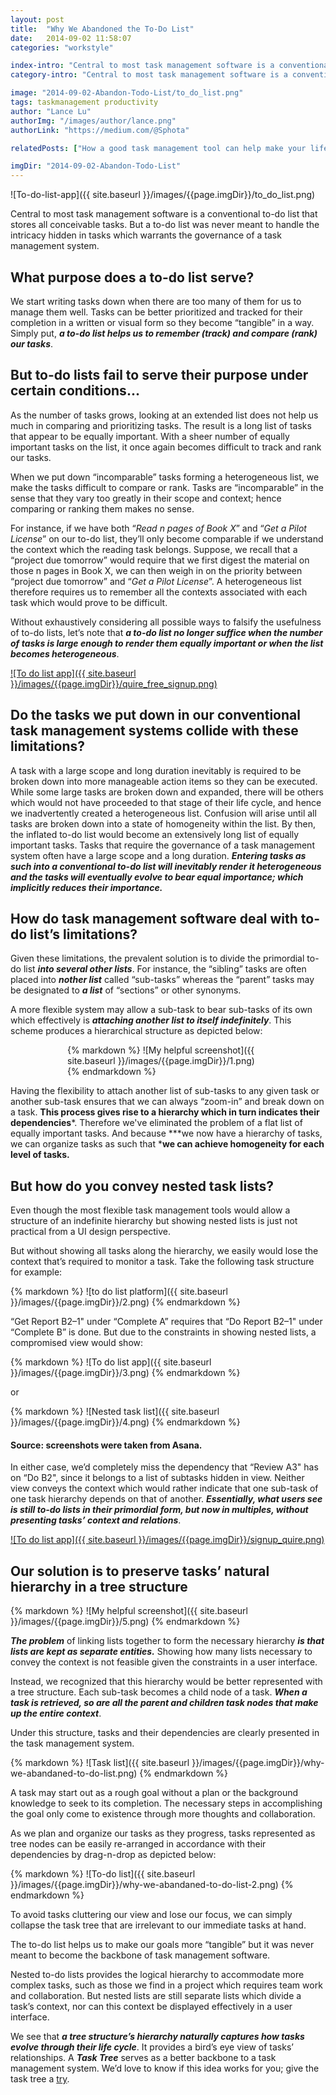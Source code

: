 ```yaml
---
layout: post
title:  "Why We Abandoned the To-Do List"
date:   2014-09-02 11:58:07
categories: "workstyle"

index-intro: "Central to most task management software is a conventional to-do list that stores all conceivable tasks. But a to-do list was never meant to handle the intricacy hidden in tasks which warrants the governance of a task management system."
category-intro: "Central to most task management software is a conventional to-do list that stores all conceivable tasks..."

image: "2014-09-02-Abandon-Todo-List/to_do_list.png"
tags: taskmanagement productivity
author: "Lance Lu"
authorImg: "/images/author/lance.png"
authorLink: "https://medium.com/@Sphota"

relatedPosts: ["How a good task management tool can help make your life a lot easier!", "Quire — A design hiding complexity in simplicity"]

imgDir: "2014-09-02-Abandon-Todo-List"
---
```


![To-do-list-app]({{ site.baseurl }}/images/{{page.imgDir}}/to_do_list.png)

Central to most task management software is a conventional to-do list that stores all conceivable tasks. But a to-do list was never meant to handle the intricacy hidden in tasks which warrants the governance of a task management system.

## What purpose does a to-do list serve?

We start writing tasks down when there are too many of them for us to manage them well. Tasks can be better prioritized and tracked for their completion in a written or visual form so they become “tangible” in a way. Simply put, ***a to-do list helps us to remember (track) and compare (rank) our tasks***.

## But to-do lists fail to serve their purpose under certain conditions...

As the number of tasks grows, looking at an extended list does not help us much in comparing and prioritizing tasks. The result is a long list of tasks that appear to be equally important. With a sheer number of equally important tasks on the list, it once again becomes difficult to track and rank our tasks.

When we put down “incomparable” tasks forming a heterogeneous list, we make the tasks difficult to compare or rank. Tasks are “incomparable” in the sense that they vary too greatly in their scope and context; hence comparing or ranking them makes no sense.

For instance, if we have both “*Read n pages of Book X*” and “*Get a Pilot License*” on our to-do list, they’ll only become comparable if we understand the context which the reading task belongs. Suppose, we recall that a “project due tomorrow” would require that we first digest the material on those n pages in Book X, we can then weigh in on the priority between “project due tomorrow” and “*Get a Pilot License*”. A heterogeneous list therefore requires us to remember all the contexts associated with each task which would prove to be difficult.

Without exhaustively considering all possible ways to falsify the usefulness of to-do lists, let’s note that ***a to-do list no longer suffice when the number of tasks is large enough to render them equally important or when the list becomes heterogeneous***.

[![To do list app]({{ site.baseurl }}/images/{{page.imgDir}}/quire_free_signup.png)](https://quire.io/?utm_source=quireblog&utm_medium=banner&utm_campaign=blog_signup)

## Do the tasks we put down in our conventional task management systems collide with these limitations?

A task with a large scope and long duration inevitably is required to be broken down into more manageable action items so they can be executed. While some large tasks are broken down and expanded, there will be others which would not have proceeded to that stage of their life cycle, and hence we inadvertently created a heterogeneous list. Confusion will arise until all tasks are broken down into a state of homogeneity within the list. By then, the inflated to-do list would become an extensively long list of equally important tasks. Tasks that require the governance of a task management system often have a large scope and a long duration. ***Entering tasks as such into a conventional to-do list will inevitably render it heterogeneous and the tasks will eventually evolve to bear equal importance; which implicitly reduces their importance.***

## How do task management software deal with to-do list’s limitations?

Given these limitations, the prevalent solution is to divide the primordial to-do list ***into several other lists***. For instance, the “sibling” tasks are often placed into ***nother list*** called “sub-tasks” whereas the “parent” tasks may be designated to ***a list*** of “sections” or other synonyms.

A more flexible system may allow a sub-task to bear sub-tasks of its own which effectively is ***attaching another list to itself indefinitely***. This scheme produces a hierarchical structure as depicted below:

<div style="max-width: 322px; max-height: 294px; margin: 0 auto;">
{% markdown %}
![My helpful screenshot]({{ site.baseurl }}/images/{{page.imgDir}}/1.png)
{% endmarkdown %}
</div>

Having the flexibility to attach another list of sub-tasks to any given task or another sub-task ensures that we can always “zoom-in” and break down on a task. **This process gives rise to a hierarchy which in turn indicates their dependencies***. Therefore we've eliminated the problem of a flat list of equally important tasks. And because ***we now have a hierarchy of tasks, we can organize tasks as such that ***we can achieve homogeneity for each level of tasks.**

## But how do you convey nested task lists?

Even though the most flexible task management tools would allow a structure of an indefinite hierarchy but showing nested lists is just not practical from a UI design perspective.

But without showing all tasks along the hierarchy, we easily would lose the context that’s required to monitor a task. Take the following task structure for example:

<div style="max-width: 700px; max-height: 370px; margin: 0 auto;">
{% markdown %}
![to do list platform]({{ site.baseurl }}/images/{{page.imgDir}}/2.png)
{% endmarkdown %}
</div>

“Get Report B2–1" under “Complete A” requires that “Do Report B2–1" under “Complete B” is done. But due to the constraints in showing nested lists, a compromised view would show:

<div style="max-width: 700px; max-height: 286px; margin: 0 auto;">
{% markdown %}
![To do list app]({{ site.baseurl }}/images/{{page.imgDir}}/3.png)
{% endmarkdown %}
</div>

or

<div style="max-width: 700px; max-height: 292px; margin: 0 auto;">
{% markdown %}
![Nested task list]({{ site.baseurl }}/images/{{page.imgDir}}/4.png)
{% endmarkdown %}
</div>

#### Source: screenshots were taken from Asana.

In either case, we’d completely miss the dependency that “Review A3" has on “Do B2", since it belongs to a list of subtasks hidden in view. Neither view conveys the context which would rather indicate that one sub-task of one task hierarchy depends on that of another. ***Essentially, what users see is still to-do lists in their primordial form, but now in multiples, without presenting tasks’ context and relations***.

[![To do list app]({{ site.baseurl }}/images/{{page.imgDir}}/signup_quire.png)](https://quire.io/?utm_source=quireblog&utm_medium=banner&utm_campaign=blog_signup)

## Our solution is to preserve tasks’ natural hierarchy in a tree structure

<div style="max-width: 600px; max-height: 317px; margin: 0 auto;">
{% markdown %}
![My helpful screenshot]({{ site.baseurl }}/images/{{page.imgDir}}/5.png)
{% endmarkdown %}
</div>

***The problem*** of linking lists together to form the necessary hierarchy ***is that lists are kept as separate entities.*** Showing how many lists necessary to convey the context is not feasible given the constraints in a user interface.

Instead, we recognized that this hierarchy would be better represented with a tree structure. Each sub-task becomes a child node of a task. ***When a task is retrieved, so are all the parent and children task nodes that make up the entire context***.

Under this structure, tasks and their dependencies are clearly presented in the task management system.

<div style="max-width: 650px; max-height: 389px; margin: 0 auto;">
{% markdown %}
![Task list]({{ site.baseurl }}/images/{{page.imgDir}}/why-we-abandaned-to-do-list.png)
{% endmarkdown %}
</div>

A task may start out as a rough goal without a plan or the background knowledge to seek to its completion. The necessary steps in accomplishing the goal only come to existence through more thoughts and collaboration.

As we plan and organize our tasks as they progress, tasks represented as tree nodes can be easily re-arranged in accordance with their dependencies by drag-n-drop as depicted below:

<div style="max-width: 650px; max-height: 376px; margin: 0 auto;">
{% markdown %}
![To-do list]({{ site.baseurl }}/images/{{page.imgDir}}/why-we-abandaned-to-do-list-2.png)
{% endmarkdown %}
</div>

To avoid tasks cluttering our view and lose our focus, we can simply collapse the task tree that are irrelevant to our immediate tasks at hand.

The to-do list helps us to make our goals more “tangible” but it was never meant to become the backbone of task management software.

Nested to-do lists provides the logical hierarchy to accommodate more complex tasks, such as those we find in a project which requires team work and collaboration. But nested lists are still separate lists which divide a task’s context, nor can this context be displayed effectively in a user interface.

We see that ***a tree structure’s hierarchy naturally captures how tasks evolve through their life cycle***. It provides a bird’s eye view of tasks’ relationships. A ***Task Tree*** serves as a better backbone to a task management system. We’d love to know if this idea works for you; give the task tree a [try](https://quire.io/).

[jekyll]:      http://jekyllrb.com
[jekyll-gh]:   https://github.com/jekyll/jekyll
[jekyll-help]: https://github.com/jekyll/jekyll-help
